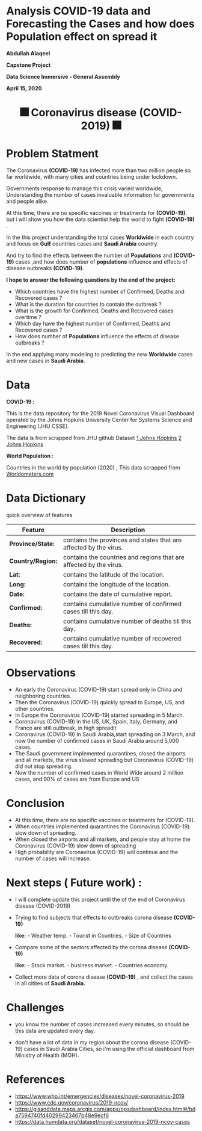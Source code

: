 # Analysis COVID-19 data and Forecasting the Cases and how does Population effect on spread it


 **Abdullah Alaqeel** 
 
**Capstone Project**
 
**Data Science Immersive - General Assembly** 
 
 **April 15, 2020**
 
 
 # <center>🎆  Coronavirus disease (COVID-2019)  🎆
    
    
    
    
# Problem Statment
    

The Coronavirus **(COVID-19)** has infected more than two million people so far worldwide, with many cities and countries being under lockdown.

Governments response to manage this crisis varied worldwide, Understanding the number of cases  invaluable information for governments and people alike. 


At this time, there are no specific vaccines or treatments for **(COVID-19)**. but i will show you how the data scientist help the world to fight **(COVID-19)** .


In the this project understanding the  total cases **Worldwide** in each country and focus on **Gulf** countries cases and **Saudi Arabia** country.


And try to find the effects between the number of **Populations** and **(COVID-19)** cases ,and how does number of **populations** influence and effects of disease outbreaks **(COVID-19)**.


**I hope to answer the following questions by the end of the project:**

- Which countries have the highest number of Confirmed, Deaths and Recovered cases ?
- What is the duration for countries to contain the outbreak ?
- What is the growth for Confirmed, Deaths and Recovered cases overtime ?
- Which day have the highest number of Confirmed, Deaths and Recovered cases ?
- How does number of **Populations** influence the effects of disease outbreaks ?

In the end applying many modeling to predicting the new **Worldwide** cases and new cases in **Saudi Arabia**.


# Data


**COVID-19 :**


This is the data repository for the 2019 Novel Coronavirus Visual Dashboard operated by the Johns Hopkins University Center for Systems Science and Engineering (JHU CSSE).

The data is from scrapped from JHU github
Dataset
[1 Johns Hopkins](https://github.com/CSSEGISandData/COVID-19) [2 Johns Hopkins](https://data.humdata.org/dataset/novel-coronavirus-2019-ncov-cases)


**World Population :**

Countries in the world by population (2020) , This data scrapped from  [Worldometers.com ](https://www.worldometers.info/world-population/population-by-country/)



# Data Dictionary 
quick overview of features


Feature|Description
----|-----------
**Province/State:** |contains the provinces and states that are affected by the virus.
**Country/Region:** |contains the countries and regions that are affected by the virus.
**Lat:** |contains the latitude of the location.
**Long:** |contains the longitude of the location.
**Date:** |contains the date of cumulative report.
**Confirmed:** |contains cumulative number of confirmed cases till this day.
**Deaths:** |contains cumulative number of deaths till this day.
**Recovered:** |contains cumulative number of recovered cases till this day.



# Observations
 
 
 
- An early the Coronavirus (COVID-19) start spread only in China and  neighboring countries.
- Then the Coronavirus (COVID-19) quickly spread to Europe, US, and other countries.
- In Europe the Coronavirus (COVID-19) started spreading in 5 March.
- Coronavirus (COVID-19) in the US, UK, Spain, Italy, Germany, and France are still outbreak,  in high spreadit
- Coronavirus (COVID-19) In Saudi Arabia,start spreading on 3 March, and now the number of confirmed cases in Saudi Arabia around 5,000 cases.
- The Saudi government implemented quarantines, closed the airports and all markets, the virus slowed spreading but Coronavirus (COVID-19) did not stop spreading. 
- Now the number of confirmed cases in World Wide around 2 million cases, and 90% of cases are from Europe and US



# Conclusion
    
    
    
 - At this time, there are no specific vaccines or treatments for (COVID-19).
 - When countries implemented quarantines the Coronavirus (COVID-19) slow down of spreading.
 - When closed the airports and all markets,  and people stay at home the Coronavirus (COVID-19) slow down of spreading
 - High probability are Coronavirus (COVID-19) will continue and the number of cases will increase.



# Next steps ( Future work) :


- I will complete update this project until the of the end of Coronavirus disease (COVID-2019)

- Trying to find subjects that effects to outbreaks corona disease **(COVID-19)**

    **like:**
      - Weather temp.
      - Tourist in Countries.
      - Size of Countries

- Compare some of the sectors affected by the corona disease **(COVID-19)**

     **like:**
       - Stock market.
       - business market.
       - Countries economy.
 
- Collect more data of corona disease **(COVID-19)** , and collect the cases in all citites of **Saudi Arabia.**
 
 
    
# Challenges

- you know the number of cases increased every minutes, so should be this data are updated every day.

- don't have a lot of data in my region about the corona disease (COVID-19) cases in Saudi Arabia Cities, so i'm using the official dashboard from Ministry of Health  (MOH).


# References

- https://www.who.int/emergencies/diseases/novel-coronavirus-2019
- https://www.cdc.gov/coronavirus/2019-ncov/
- https://gisanddata.maps.arcgis.com/apps/opsdashboard/index.html#/bda7594740fd40299423467b48e9ecf6
- https://data.humdata.org/dataset/novel-coronavirus-2019-ncov-cases


